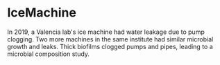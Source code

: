 # IceMachine
In 2019, a Valencia lab's ice machine had water leakage due to pump clogging. Two more machines in the same institute had similar microbial growth and leaks. Thick biofilms clogged pumps and pipes, leading to a microbial composition study.
